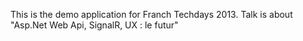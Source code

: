 This is the demo application for Franch Techdays 2013.
Talk is about "Asp.Net Web Api, SignalR, UX : le futur"